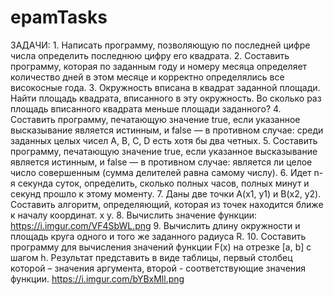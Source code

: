 # epamTasks


ЗАДАЧИ:
    1. Написать программу, позволяющую по последней цифре числа определить последнюю цифру его квадрата.
    2. Составить программу, которая по заданным году и номеру месяца определяет количество дней в этом месяце и корректно определялись все високосные года.
    3. Окружность вписана в квадрат заданной площади. Найти площадь квадрата, вписанного в эту окружность. Во сколько раз площадь вписанного квадрата меньше площади заданного?
    4. Составить программу, печатающую значение true, если указанное высказывание является истинным, и false — в противном случае: среди заданных целых чисел А, В, С, D есть хотя бы два четных.
    5. Составить программу, печатающую значение true, если указанное высказывание является истинным, и false — в противном случае: является ли целое число совершенным (сумма делителей равна самому числу).
    6. Идет n-я секунда суток, определить, сколько полных часов, полных минут и секунд прошло к этому моменту.
    7. Даны две точки А(х1, у1) и В(х2, у2). Составить алгоритм, определяющий, которая из точек находится ближе к началу координат. x y.
    8. Вычислить значение функции:
      https://i.imgur.com/VF4SbWL.png
    9. Вычислить длину окружности и площадь круга одного и того же заданного радиуса R.
    10. Составить программу для вычисления значений функции F(x) на отрезке [а, b] с шагом h. Результат представить в виде таблицы, первый столбец которой – значения аргумента, второй - соответствующие значения функции.
    https://i.imgur.com/bYBxMll.png



